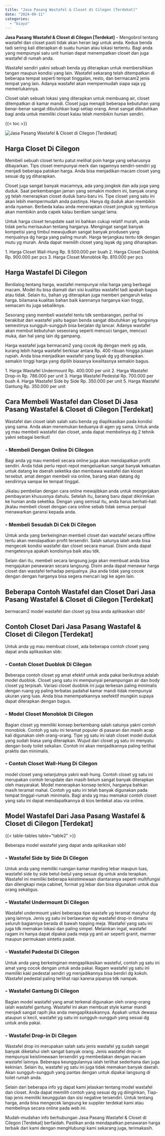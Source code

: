 ```yaml
---
title: "Jasa Pasang Wastafel & Closet di Cilegon [Terdekat]"
date: "2024-09-11"
categories: 
  - "biaya"
---
```


**Jasa Pasang Wastafel & Closet di Cilegon \[Terdekat\]** – Mengobrol tentang wastafel dan closet pasti tidak akan heran lagi untuk anda. Kedua benda tadi sering kali diterapkan di suatu hunian atau lokasi tertentu. Bagi anda yang mempunyai satu unit hunian dapat menempatkan closet dan juga wastafel di rumah anda.

Wastafel sendiri yakni sebuah benda yg diterapkan untuk membersihkan tangan maupun kondisi yang lain. Wastafel sekarang telah ditempatkan di beberapa tempat seperti tempat tinggalan, resto, dan bermacam2 jenis tempat yang lain. Adanya wastafel akan mempermudah siapa saja yg memerlukannya.

Closet ialah sebuah lokasi yang diterapkan untuk membuang air, closet ditempatkan di kamar mandi. Closet juga menajdi beberapa kebutuhan yang benar-benar sangat dibutuhkan bagi setiap orang. Amat sangat dibutuhkan bagi anda untuk memiliki closet kalau telah membikin hunian sendiri.

{{< toc >}}

![Jasa Pasang Wastafel & Closet di Cilegon [Terdekat]](/images/wastafel-closet-murah27.png)

## Harga Closet Di Cilegon

Membeli sebuah closet tentu patut melihat poin harga yang seharusnya dibayarkan. Tips closet mempunyai merk dan ragamnya sendiri-sendiri yg menjadi beberapa patokan harga. Anda bisa menjadikan macam closet yang sesuai dg yg diharapkan.

Closet juga sangat banyak macamnya, ada yang jongkok dan ada juga yang duduk. Saat perkembangan jaman yang semakin modern ini, banyak orang yg telah menerapkan closet duduk baru-baru ini. Tipe closet yang satu ini akan lebih mempermudah anda pastinya. Hanya dg duduk akan membikin anda nyaman. Berbeda kalau anda menerapkan closet jongkok yg tentunya akan membikin anda capek kalau berdiam sangat lama.

Untuk harga closet terupdate saat ini bahkan cukup relatif murah, anda tidak perlu merisaukan tentang harganya. Mengingat sangat banyak kompetisi yang timbul mewujudkan sangat banyak produsen yang menjualnya dg harga yang paling murah. Harga terjangkau tentu tdk dengan mutu yg murah. Anda dapat memilih closet yang layak dg yang diharapkan.

1\. Harga Closet Wall-Hung Rp. 9.500.000 per buah 2. Harga Closet Duoblok Rp. 900.000 per pcs 3. Harga Closet Monoblok Rp. 810.000 per pcs

## Harga Wastafel Di Cilegon

Berdialog tentang harga, wastafel mempunyai nilai harga yang berbagai macam. Model itu bisa diamati dari sisi kualitas wastafel tadi apakah bagus atau tidak. Selain itu, bahan yg diterapkan juga memberi pengaruh kelas harga. bilamana kualitas bahan baik karenanya harganya kian tinggi, semacam itu juga sebaliknya.

Sesorang yang membeli wastafel tentu tdk sembarangan, perihal ini berakibat dari wastafel yaitu bagian benda sangat dibutuhkan yg fungsinya semestinya sungguh-sungguh bisa berjalan dg lancar. Adanya wastafel akan membut kebutuhan seseorang seperti mencuci tangan, mencuci muka, dan hal yang lain dg gampang.

Harga wastafel juga bermacam2 yang cocok dg dengan merk yg ada, kurang lebih harga wastafel berkisar antara Rp. 400 ribuan hingga jutaan rupiah. Anda bisa menjadikan wastafel yang layak dg yg diharapkan. semakin tinggi harga yang dipilih biasanya kwalitasnya semakin bagus.

1\. Harga Wastafel Undermount Rp. 400.000 per unit 2. Harga Wastafel Drop-in Rp. 786.000 per unit 3. Harga Wastafel Pedestal Rp. 700.000 per buah 4. Harga Wastafel Side by Side Rp. 350.000 per unit 5. Harga Wastafel Gantung Rp. 350.000 per unit

## Cara Membeli Wastafel dan Closet Di Jasa Pasang Wastafel & Closet di Cilegon \[Terdekat\]

Wastafel dan closet ialah salah satu benda yg diaplikasikan pada kondisi yang sama. Anda akan menemukan keduanya di agen yg sama. Untuk anda yg mau membeli wastafel dan closet, anda dapat membelinya dg 2 tehnik yakni sebagai berikut!

### \- Membeli Dengan Online Di Cilegon

Bagi anda yg mau membeli secara online juga akan mendapatkan profit sendiri. Anda tidak perlu repot-repot mengeluarkan sangat banyak kekuatan untuk datang ke daerah seketika dan membawa wastafel dan kloset tersebut. amat dengan membeli via online, barang akan datang dg sendirinya sampai ke tempat tinggal.

Jikalau pembelian dengan cara online mewajibkan anda untuk mengerjakan pembayaran khususnya dahulu. Setelah itu, barang baru dapat dikirimkan ke hunian anda seketika. Dengan yang semisal itu, anda harus berhati-hati jikalau membeli closet dengan cara online sebab tidak semua penjual menawarkan garansi kepada anda.

### \- Membeli Sesudah Di Cek Di Cilegon

Untuk anda yang berkeinginan membeli closet dan wastafel secara offline tentu akan mendapatkan profit tersendiri. Salah satunya ialah anda bisa mengecek kondisi wastafel dan closet secara manual. Disini anda dapat mengetesnya apakah kondisinya baik atau tdk.

Selain dari itu, membeli secara langsung juga akan membuat anda bisa mengajukan penawaran secara langsung. Disini anda dapat menawar harga closet dan wastafel terhadap penjualnya. jika anda tidak yang cocok dengan dengan harganya bisa segera mencari lagi ke agen lain.

## Beberapa Contoh Wastafel dan Closet Dari Jasa Pasang Wastafel & Closet di Cilegon \[Terdekat\]

bermacam2 model wastafel dan closet yg bisa anda aplikasikan sbb!

## Contoh Closet Dari Jasa Pasang Wastafel & Closet di Cilegon \[Terdekat\]

Untuk anda yg mau membuat closet, ada beberapa contoh closet yang dapat anda aplikasikan sbb:

### \- Contoh Closet Duoblok Di Cilegon

Beberapa contoh closet yg amat efektif untuk anda pakai berikutnya adalah model duoblok. Closet yang satu ini mempunyai penampungan air dan body closet yg terpisah. Variasi closet duoblok ini juga terkesan paling minimalis dengan ruang yg paling terbatas padahal kamar mandi tidak mempunyai ukuran yang luas. Anda bisa menempatkannya seefektif mungkin supaya dapat diterapkan dengan bagus.

### \- Model Closet Monoblok Di Cilegon

Bagian closet yg memiliki konsep berkembang salah satunya yakni contoh monoblok. Contoh yg satu ini teramat populer di pasaran dan masih acap kali digunakan oleh orang-orang. Tipe yg satu ini ialah closet model duduk yang sudah biasa yang diterapkan. Wujud dari closet yg satu ini menyatu dengan body toilet sekalian. Contoh ini akan menjadikannya paling terlihat praktis dan minimalis.

### \- Contoh Closet Wall-Hung Di Cilegon

model closet yang selanjutnya yakni wall-hung. Contoh closet yg satu ini merupakan contoh terupdate dan masih belum sangat banyak diterapkan oleh masyarakat. Model menerapkan konsep terkini, harganya bahkan masih teramat mahal. Contoh yg satu ini telah banyak digunakan pada tempat tinggal-rumah minimalis. Bagi anda yg mau memakai contoh closet yang satu ini dapat mendapatkannya di kios terdekat atau via online.

## Model Wastafel Dari Jasa Pasang Wastafel & Closet di Cilegon \[Terdekat\]

{{< table-tables table="table2" >}}

Beberapa model wastafel yang dapat anda aplikasikan sbb!

### \- Wastafel Side by Side Di Cilegon

Untuk anda yang memiliki ruangan kamar manding lebar maupun luas, wastafel side by side betul-betul yang sesuai dg untuk anda terapkan. Wastafel ini memiliki beberapa keistimewaan diantaranya seperti multifungsi dan dilengkapi meja cabinet, format yg lebar dan bisa digunakan untuk dua orang sekaligus.

### \- Wastafel Undermount Di Cilegon

Wastafel undermount yakni beberapa tipe wastafe yg teramat masyhur dg yang lainnya. Jenis yg satu ini berlawanan dg wastafel drop-in dimana seluruh bagiannya berada di bawah topping meja. Wastafel yang satu ini juga tdk memakan lokasi dan paling simpel. Melainkan ingat, wastafel ragam ini hanya dapat dipakai pada meja yg anti air seperti granit, marmer maupun permukaan sintetis padat.

### \- Wastafel Padestal Di Cilegon

Untuk anda yang berkeinginan mengaplikasikan wasteful, contoh yg satu ini amat yang cocok dengan untuk anda pakai. Ragam wastafel yg satu ini memiliki kaki pedestal sendiri yg menjadikannya bisa berdiri dg kokoh. Wastafel pedestal paling terlihat rapi karena pipanya tdk nampak.

### \- Wastafel Gantung Di Cilegon

Bagian model wastafel yang amat terkenal digunakan oleh orang-orang ialah wastafel gantung. Wastafel ini akan membuat style kamar mandi menjadi sangat rapih jika anda mengaplikasikannya. Apakah untuk dewasa ataupun si kecil, wastafel yg satu ini sungguh-sungguh yang sesuai dg untuk anda pakai.

### \- Wastafel Drop-in Di Cilegon

Wastafel drop ini merupakan salah satu jenis wastafel yg sudah sangat banyak diketahui oleh sangat banyak orang. Jenis wastafel drop-in mempunyai keistimewaan tersendiri yg membedakan dengan macam wastafel lainnya. Beberapa keunggulannya ialah terlihat sederhana dan juga kekinian. Selain itu, wastafel yg satu ini juga tidak memakan banyak daerah. Akan sungguh-sungguh yang pantas dengan untuk dipakai langsung di toilet rumah anda.

Selain dari beberapa info yg dapat kami jelaskan tentang model wastafel dan closet. Anda dapat memilih contoh yang sesuai dg yg diinginkan, Tiap-tiap jenis memiliki keunggulan dan sisi negative tersendiri. Untuk tentang harga, anda bisa mengecek langsung ke supplier terdekat kami atau membelinya secara online pada web ini.

Mudah-mudahan info berhubungan Jasa Pasang Wastafel & Closet di Cilegon \[Terdekat\] berfaidah. Pastikan anda mendapatkan penawaran harga terbaik dari kami dengan mengHubungi kami sekarang juga, terimakasih.
